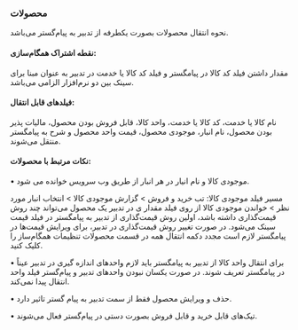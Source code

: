 ### محصولات

نحوه انتقال محصولات بصورت یکطرفه از تدبیر به پیام‌گستر می‌باشد.

#### نقطه اشتراک همگام‌سازی:

مقدار داشتن فیلد کد کالا در پیامگستر و  فیلد کد کالا یا خدمت در تدبیر به عنوان مبنا برای سینک بین دو نرم‌افزار الزامی می‌باشد.

#### فیلدهای قابل انتقال:

نام کالا یا خدمت، کد کالا یا خدمت، واحد کالا، قابل فروش بودن محصول، مالیات پذیر بودن محصول، نام انبار، موجودی محصول، قیمت واحد محصول و شرح به پیامگستر منتقل می‌شوند.

#### نکات مرتبط با محصولات:

•	موجودی کالا و نام انیار در هر انبار از طریق وب سرویس خوانده می شود.

مسیر فیلد موجودی کالا: تب خرید و فروش > گزارش موجودی کالا >  انتخاب انبار مورد نظر > خواندن موجودی کالا از روی فیلد مقدار
ی	در تدبیر یک محصول می‌تواند چند روش قیمت‌گذاری داشته باشد، اولین روش قیمت‌گذاری از تدبیر به پیامگستر در فیلد قیمت سینک می‌شود. در صورت تغییر روش قیمت‌گذاری در تدبیر، برای ویرایش قیمت‌ها در پیامگستر لازم است مجدد دکمه انتقال همه در قسمت محصولات تنظیمات همگام‌ساز را کلیک کنید.

•	برای انتقال واحد کالا از تدبیر به پیامگستر باید لازم واحدهای اندازه گیری در تدبیر عیناً در پیامگستر تعریف شوند. در صورت یکسان نبودن واحدهای تدبیر و پیام‌گستر فیلد واحد انتقال پیدا نمی‌کند.

•	حذف و ویرایش محصول فقط از سمت تدبیر به پیام گستر تاثیر دارد.

•	تیک‌های قابل خرید و قابل فروش بصورت دستی در پیام‌گستر فعال می‌شوند.
